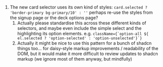 1. The new card selector uses its own kind of styles: `card.selected ? 'border-primary bg-primary/10' : ''`
   perhaps re-use the styles from the signup page or the deck options page?
   1. Actually please standardise this across these different kinds of selectors,
      and maybe even include the simple select and the highlighting its option elements.
      e.g. ``className={`option-all ${ el.selected ? 'option-selected' : 'option-unselected'}`}``
   1. Actually it might be nice to use this pattern for a bunch of shadcn things too... for
      daisy-style markup improvements / readability of the DOM, but it would make it more difficult
      to review updates to shadcn markup (we ignore most of them anyway, but mindfully)
